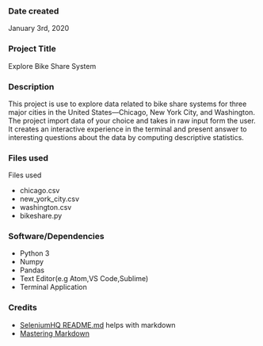 ### Date created
January 3rd, 2020

### Project Title
Explore Bike Share System

### Description
This project is use to explore data related to bike share systems for three major cities in the United States—Chicago, New York City, and Washington. The project import data of your choice and takes in raw input form the user. It creates an interactive experience in the terminal and present answer to interesting questions about the data by computing descriptive statistics.

### Files used
Files used
* chicago.csv
* new_york_city.csv
* washington.csv
* bikeshare.py


### Software/Dependencies
* Python 3
* Numpy
* Pandas
* Text Editor(e.g Atom,VS Code,Sublime)
* Terminal Application


### Credits
* [SeleniumHQ README.md](https://github.com/SeleniumHQ/selenium/edit/master/README.md) helps with markdown
* [Mastering Markdown](https://guides.github.com/features/mastering-markdown/)